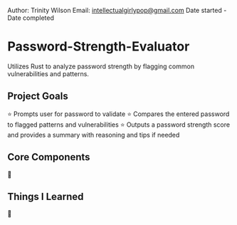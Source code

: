 Author: Trinity Wilson 
Email: intellectualgirlypop@gmail.com
Date started  - Date completed 

# Password-Strength-Evaluator
Utilizes Rust to analyze password strength by flagging common vulnerabilities and patterns.

## Project Goals 
⭐ Prompts user for password to validate 
⭐ Compares the entered password to flagged patterns and vulnerabilities
⭐ Outputs a password strength score and provides a summary with reasoning and tips if needed

## Core Components 
🐸 

## Things I Learned 
🦋 


